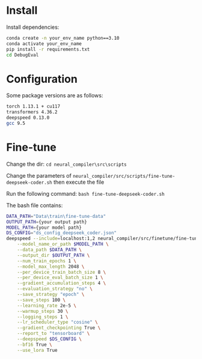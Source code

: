 # Install

Install dependencies:

```sh
conda create -n your_env_name python==3.10
conda activate your_env_name
pip install -r requirements.txt
cd DebugEval
```

# Configuration

Some package versions are as follows:

```sh
torch 1.13.1 + cu117 
transformers 4.36.2 
deepspeed 0.13.0 
gcc 9.5 
```

# Fine-tune

Change the dir: `cd neural_compiler\src\scripts`

Change the parameters of `neural_compiler/src/scripts/fine-tune-deepseek-coder.sh` then execute the file

Run the following command: `bash fine-tune-deepseek-coder.sh` 

The bash file contains:

```bash
DATA_PATH="Data\train\fine-tune-data" 
OUTPUT_PATH={your output path}
MODEL_PATH={your model path}
DS_CONFIG="ds_config_deepseek_coder.json"
deepspeed --include=localhost:1,2 neural_compiler/src/finetune/fine-tune-deepseek-coder.py \
    --model_name_or_path $MODEL_PATH \
    --data_path $DATA_PATH \
    --output_dir $OUTPUT_PATH \
    --num_train_epochs 1 \
    --model_max_length 2048 \
    --per_device_train_batch_size 8 \
    --per_device_eval_batch_size 1 \
    --gradient_accumulation_steps 4 \
    --evaluation_strategy "no" \
    --save_strategy "epoch" \
    --save_steps 100 \
    --learning_rate 2e-5 \
    --warmup_steps 30 \
    --logging_steps 1 \
    --lr_scheduler_type "cosine" \
    --gradient_checkpointing True \
    --report_to "tensorboard" \
    --deepspeed $DS_CONFIG \
    --bf16 True \
    --use_lora True
```
